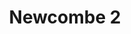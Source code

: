---
title: 'Newcombe 2'
description: ''
credit: 'Place Holder'
style: ''
project: 'Newcombe'
type: 'photo'
pathToImage: '/gallery/newcombe-2.jpg'
alt: 'Newcombe 2'
width: '2160'
height: '1401'
...